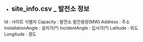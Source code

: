 - ## site_info.csv _ 발전소 정보
Id : 사이트 식별자
Capacity : 발전소 발전용량(MW)
Address : 주소
InstallationAngle : 설치각(º)
IncidentAngle : 입사각(º)
Latitude : 위도
Longitude : 경도



